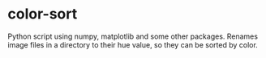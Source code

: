 # color-sort
Python script using numpy, matplotlib and some other packages. Renames image files in a directory to their hue value, so they can be sorted by color.
